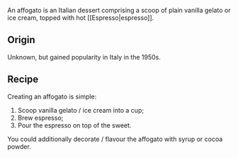An affogato is an Italian dessert comprising a scoop of plain vanilla gelato or ice cream, topped with hot [[Espresso|espresso]].
## Origin
Unknown, but gained popularity in Italy in the 1950s.
## Recipe
Creating an affogato is simple:
1. Scoop vanilla gelato / ice cream into a cup;
2. Brew espresso;
3. Pour the espresso on top of the sweet.

You could additionally decorate / flavour the affogato with syrup or cocoa powder.